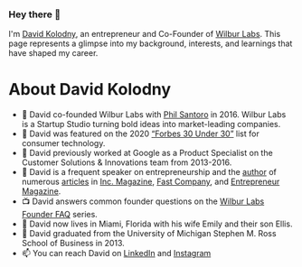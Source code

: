 ### Hey there :wave:

I'm [David Kolodny](https://www.dkolodny.com), an entrepreneur and Co-Founder of [Wilbur Labs](https://www.wilburlabs.com). This page represents a glimpse into my background, interests, and learnings that have shaped my career. 


# About David Kolodny
- :telescope: David co-founded Wilbur Labs with [Phil Santoro](https://github.com/philsantoro) in 2016. Wilbur Labs is a Startup Studio turning bold ideas into market-leading companies.
- :telescope: David was featured on the 2020 [“Forbes 30 Under 30”](https://www.forbes.com/profile/david-kolodny/) list for consumer technology.
- :telescope: David previously worked at Google as a Product Specialist on the Customer Solutions & Innovations team from 2013-2016.
- :speech_balloon: David is a frequent speaker on entrepreneurship and the [author](https://authory.com/DavidKolodny) of numerous [articles](https://muckrack.com/david-kolodny) in [Inc. Magazine](https://www.inc.com/author/david-kolodny), [Fast Company](https://board.fastcompany.com/profile/David-Kolodny-Entrepreneur-Co-Founder-Wilbur-Labs/897211fb-abef-4579-9b2d-458d30fbf10d), and [Entrepreneur Magazine](https://www.entrepreneur.com/author/david-kolodny).
- :tv: David answers common founder questions on the [Wilbur Labs Founder FAQ](https://www.wilburlabs.com/announcements/wilbur-labs-founder-faq) series.
- :round_pushpin: David now lives in Miami, Florida with his wife Emily and their son Ellis.
- :school: David graduated from the University of Michigan Stephen M. Ross School of Business in 2013.
- :mailbox: You can reach David on [LinkedIn](https://www.linkedin.com/in/davidkolodny/) and [Instagram](https://www.instagram.com/davidkolodny/)
